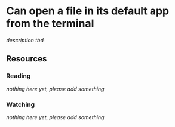 # Can open a file in its default app from the terminal
_description tbd_
## Resources
### Reading
_nothing here yet, please add something_
### Watching
_nothing here yet, please add something_
